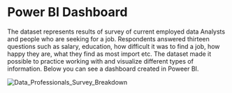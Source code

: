 # Power BI Dashboard

The dataset represents results of survey of current employed data Analysts and people who are seeking for a job. Respondents answered thirteen questions such as salary, education, how difficult it was to find a job, how happy they are, what they find as most import etc. The dataset made it possible to practice working with and visualize different types of information. Below you can see a dashboard created in Poweer BI.

![Data_Professionals_Survey_Breakdown](https://github.com/MykolaBoieru/Power_BI_Project/assets/35917661/9c0b00c1-711e-4a75-afd9-22feef5cd710)

